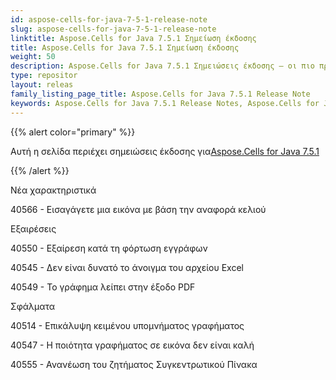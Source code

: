 ```yaml
---
id: aspose-cells-for-java-7-5-1-release-note
slug: aspose-cells-for-java-7-5-1-release-note
linktitle: Aspose.Cells for Java 7.5.1 Σημείωση έκδοσης
title: Aspose.Cells for Java 7.5.1 Σημείωση έκδοσης
weight: 50
description: Aspose.Cells for Java 7.5.1 Σημειώσεις έκδοσης – οι πιο πρόσφατες βελτιώσεις, νέες δυνατότητες και διορθώσεις
type: repositor
layout: releas
family_listing_page_title: Aspose.Cells for Java 7.5.1 Release Note
keywords: Aspose.Cells for Java 7.5.1 Release Notes, Aspose.Cells for Java 7.5.1 updates and fixe
---
```

{{% alert color="primary" %}} 

 Αυτή η σελίδα περιέχει σημειώσεις έκδοσης για[Aspose.Cells for Java 7.5.1](https://releases.aspose.com/cells/java/new-releases/aspose.cells-for-java-7.5.1/)

{{% /alert %}} 

 Νέα χαρακτηριστικά

 40566 - Εισαγάγετε μια εικόνα με βάση την αναφορά κελιού

 Εξαιρέσεις

 40550 - Εξαίρεση κατά τη φόρτωση εγγράφων

 40545 - Δεν είναι δυνατό το άνοιγμα του αρχείου Excel

 40549 - Το γράφημα λείπει στην έξοδο PDF

Σφάλματα

 40514 - Επικάλυψη κειμένου υπομνήματος γραφήματος

 40547 - Η ποιότητα γραφήματος σε εικόνα δεν είναι καλή

 40555 - Ανανέωση του ζητήματος Συγκεντρωτικού Πίνακα
